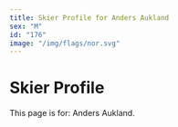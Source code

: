 ```yaml
---
title: Skier Profile for Anders Aukland
sex: "M"
id: "176"
image: "/img/flags/nor.svg" 
---
```


# Skier Profile

This page is for: Anders Aukland.
    